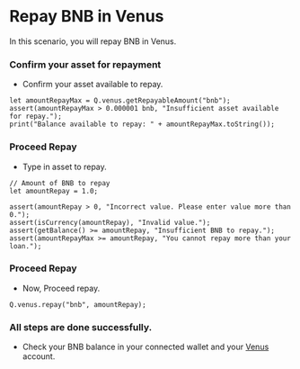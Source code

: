 ```meta-Currency
```

# Repay BNB in Venus

In this scenario, you will repay BNB in Venus.

### Confirm your asset for repayment

- Confirm your asset available to repay.

```output-Dynamic
let amountRepayMax = Q.venus.getRepayableAmount("bnb");
assert(amountRepayMax > 0.000001 bnb, "Insufficient asset available for repay.");
print("Balance available to repay: " + amountRepayMax.toString());
```

### Proceed Repay

- Type in asset to repay.

```input BNB
// Amount of BNB to repay
let amountRepay = 1.0;
```

```input-Verify
assert(amountRepay > 0, "Incorrect value. Please enter value more than 0.");
assert(isCurrency(amountRepay), "Invalid value.");
assert(getBalance() >= amountRepay, "Insufficient BNB to repay.");
assert(amountRepayMax >= amountRepay, "You cannot repay more than your loan.");
```

### Proceed Repay

- Now, Proceed repay.

```taster
Q.venus.repay("bnb", amountRepay);
```

### All steps are done successfully.

- Check your BNB balance in your connected wallet and your [Venus](https://app.venus.io/dashboard) account.
